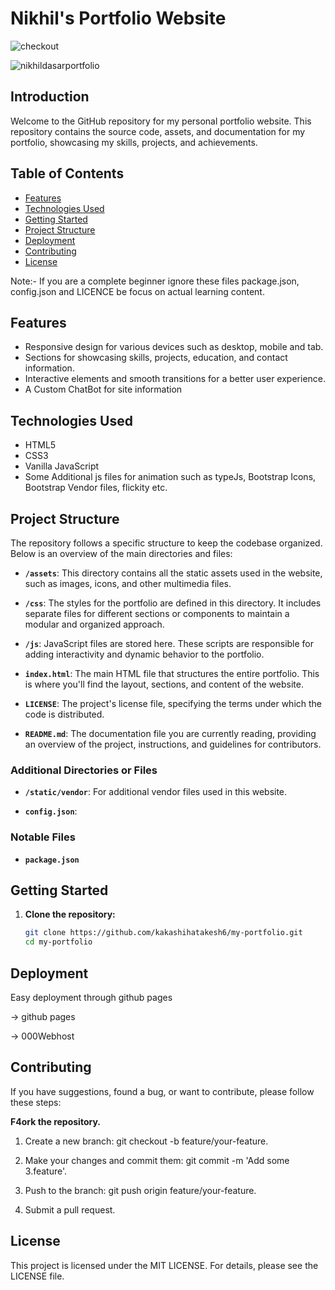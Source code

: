 # Nikhil's Portfolio Website
![checkout](https://github.com/kakashihatakesh6/shop-vista/assets/95236055/3fac5b86-c933-4399-9813-51eddde6be7e)

![nikhildasarportfolio](https://github.com/kakashihatakesh6/my-portfolio/assets/95236055/f3595870-44b7-40c2-bb22-33ba836b391a)

## Introduction

Welcome to the GitHub repository for my personal portfolio website. This repository contains the source code, assets, and documentation for my portfolio, showcasing my skills, projects, and achievements.

## Table of Contents

- [Features](#features)
- [Technologies Used](#technologies-used)
- [Getting Started](#getting-started)
- [Project Structure](#project-structure)
- [Deployment](#deployment)
- [Contributing](#contributing)
- [License](#license)

Note:- If you are a complete beginner ignore these files package.json, config.json and LICENCE be focus on actual learning content.

## Features

- Responsive design for various devices such as desktop, mobile and tab.
- Sections for showcasing skills, projects, education, and contact information.
- Interactive elements and smooth transitions for a better user experience.
- A Custom ChatBot for site information

## Technologies Used

- HTML5
- CSS3
- Vanilla JavaScript
- Some Additional js files for animation such as typeJs, Bootstrap Icons, Bootstrap Vendor files, flickity etc.

## Project Structure
The repository follows a specific structure to keep the codebase organized. Below is an overview of the main directories and files:

- **`/assets`**: This directory contains all the static assets used in the website, such as images, icons, and other multimedia files.

- **`/css`**: The styles for the portfolio are defined in this directory. It includes separate files for different sections or components to maintain a modular and organized approach.

- **`/js`**: JavaScript files are stored here. These scripts are responsible for adding interactivity and dynamic behavior to the portfolio.

- **`index.html`**: The main HTML file that structures the entire portfolio. This is where you'll find the layout, sections, and content of the website.

- **`LICENSE`**: The project's license file, specifying the terms under which the code is distributed.

- **`README.md`**: The documentation file you are currently reading, providing an overview of the project, instructions, and guidelines for contributors.

### Additional Directories or Files

- **`/static/vendor`**: For additional vendor files used in this website.

- **`config.json`**: 

### Notable Files

- **`package.json`**


## Getting Started

1. **Clone the repository:**
   ```bash
   git clone https://github.com/kakashihatakesh6/my-portfolio.git
   cd my-portfolio

## Deployment
   
   Easy deployment through github pages 

-> github pages

-> 000Webhost

## Contributing

If you have suggestions, found a bug, or want to contribute, please follow these steps:

**F4ork the repository.**

1. Create a new branch: git checkout -b feature/your-feature.

2. Make your changes and commit them: git commit -m 'Add some 3.feature'.

3. Push to the branch: git push origin feature/your-feature.

4. Submit a pull request.

## License

This project is licensed under the MIT LICENSE.
For details, please see the LICENSE file.


